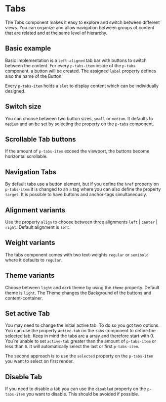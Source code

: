 # Tabs

The Tabs component makes it easy to explore and switch between different views. You can organize and allow navigation
between groups of content that are related and at the same level of hierarchy.

## Basic example

Basic implementation is a `left-aligned` tab bar with buttons to switch between the content. For every `p-tabs-item` inside of the `p-tabs` component, a button
will be created. The assigned `label` property defines also the name of the Button.

Every `p-tabs-item` holds a `slot` to display content which can be individually designed. 

<Playground>
  <template>
     <p-tabs>
       <p-tabs-item label="Item One">Tab Content One</p-tabs-item>
       <p-tabs-item label="Item Two">Tab Content Two</p-tabs-item>
       <p-tabs-item label="Item Three">Tab Content Three</p-tabs-item>
     </p-tabs>
  </template>
</Playground>

## Switch size

You can choose between two button sizes, `small` or `medium`. It defaults to `medium` and an be set by selecting the property on the `p-tabs` component.

<Playground>
  <template #configurator>
    <select v-model="size">
      <option disabled>Select size</option>
      <option value="small">Small</option>
      <option selected value="medium">Medium</option>
    </select>
  </template>
  <template>
     <p-tabs :size="size">
       <p-tabs-item label="Item One">Tab Content One</p-tabs-item>
       <p-tabs-item label="Item Two">Tab Content Two</p-tabs-item>
       <p-tabs-item label="Item Three">Tab Content Three</p-tabs-item>
     </p-tabs>
  </template>
</Playground>

## Scrollable Tab buttons

If the amount of `p-tabs-item` exceed the viewport, the buttons become horizontal scrollable. 

## Navigation Tabs

By default tabs use a button element, but if you define the `href` property on `p-tabs-item` it is changed to an `a` tag where you can also define the property `target`.
It is possible to have buttons and anchor-tags simultaneously. 

<Playground>
  <template>
     <p-tabs>
       <p-tabs-item label="Item One">Tab Content One</p-tabs-item>
       <p-tabs-item label="Item Two">Tab Content Two</p-tabs-item>
       <p-tabs-item label="Item Three" href="https://porsche.com" target="_blank"></p-tabs-item>
     </p-tabs>
  </template>
</Playground>

## Alignment variants

Use the property `align` to choose between three alignments `left` | `center` | `right`. Default alignment is `left`.

<Playground>
  <template #configurator>
    <select v-model="alignment">
      <option disabled>Select alignment mode</option>
      <option selected value="left">Left</option>
      <option value="center">Center</option>
      <option value="right">Right</option>
    </select>
  </template>
  <template>
     <p-tabs :align="alignment">
       <p-tabs-item label="Item One">Tab Content One</p-tabs-item>
       <p-tabs-item label="Item Two">Tab Content Two</p-tabs-item>
       <p-tabs-item label="Item Three">Tab Content Three</p-tabs-item>
     </p-tabs>
  </template>
</Playground>

## Weight variants

The tabs component comes with two text-weights `regular` or `semibold` where it defaults to `regular`.

<Playground>
  <template #configurator>
    <select v-model="weight">
      <option disabled>Select weight</option>
      <option selected value="regular">Regular</option>
      <option value="semibold">SemiBold</option>
    </select>
  </template>
  <template>
     <p-tabs :weight="weight">
       <p-tabs-item label="Item One">Tab Content One</p-tabs-item>
       <p-tabs-item label="Item Two">Tab Content Two</p-tabs-item>
       <p-tabs-item label="Item Three">Tab Content Three</p-tabs-item>
     </p-tabs>
  </template>
</Playground>

## Theme variants

Choose between `light` and `dark` theme by using the `theme` property. Default theme is `light`.
The Theme changes the Background of the buttons and content-container.

<Playground :themeable="true">
  <template v-slot="{theme}">
     <p-tabs :theme="theme">
       <p-tabs-item label="Item One" v-bind:style="[theme === 'dark' ? {color: 'white'} : {color: 'black'}]">Tab Content One</p-tabs-item>
       <p-tabs-item label="Item Two" v-bind:style="[theme === 'dark' ? {color: 'white'} : {color: 'black'}]">Tab Content Two</p-tabs-item>
       <p-tabs-item label="Item Three" v-bind:style="[theme === 'dark' ? {color: 'white'} : {color: 'black'}]">Tab Content Three</p-tabs-item>
     </p-tabs>
  </template>
</Playground>

## Set active Tab

You may need to change the initial active tab. To do so you got two options. You can use the property `active-tab` on the `tabs` component to define the
selected tab. Keep in mind the tabs are a array and therefore start with 0. You´re unable to set `active-tab` greater than the amount of `p-tabs-item` or less than `0`.
It will automatically select the last or first `p-tabs-item`.

The second approach is to use the `selected` property on the `p-tabs-item` you want to select on first render.

<Playground>
  <template>
     <p-tabs active-tab="1">
       <p-tabs-item label="Item One">Tab Content One</p-tabs-item>
       <p-tabs-item label="Item Two">Tab Content Two</p-tabs-item>
       <p-tabs-item label="Item Three">Tab Content Three</p-tabs-item>
     </p-tabs>
  </template>
</Playground>

<Playground>
  <template>
     <p-tabs>
       <p-tabs-item label="Item One">Tab Content One</p-tabs-item>
       <p-tabs-item label="Item Two" selected>Tab Content Two</p-tabs-item>
       <p-tabs-item label="Item Three">Tab Content Three</p-tabs-item>
     </p-tabs>
  </template>
</Playground>

## Disable Tab

If you need to disable a tab you can use the `disabled` property on the `p-tabs-item` you want to disable. This should be avoided if possible.

<Playground>
  <template>
     <p-tabs>
       <p-tabs-item label="Item One">Tab Content One</p-tabs-item>
       <p-tabs-item label="Item Two">Tab Content Two</p-tabs-item>
       <p-tabs-item label="Item Three" disabled>Tab Content Three</p-tabs-item>
     </p-tabs>
  </template>
</Playground>

<script lang="ts">
  import Vue from 'vue';
import Component from 'vue-class-component';
  
  @Component
  export default class PlaygroundTabs extends Vue {
   public alignment: string = 'left';
   public theme: string = 'light';
   public weight: string = 'regular';
   public size: string = 'medium';
  }
</script>